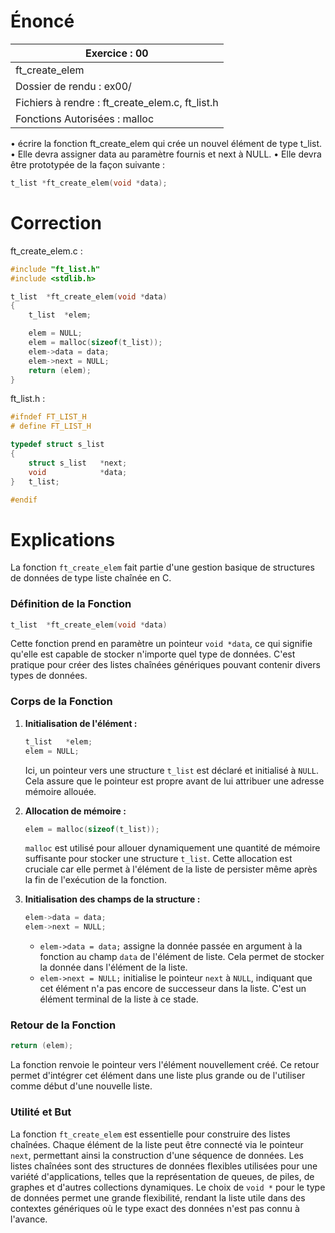 # Énoncé

| Exercice : 00                                   |
| ----------------------------------------------- |
| ft_create_elem                                  |
| Dossier de rendu : ex00/                        |
| Fichiers à rendre : ft_create_elem.c, ft_list.h |
| Fonctions Autorisées : malloc                   |
• écrire la fonction ft_create_elem qui crée un nouvel élément de type t_list.
• Elle devra assigner data au paramètre fournis et next à NULL.
• Elle devra être prototypée de la façon suivante :
```C
t_list *ft_create_elem(void *data);
```
# Correction

ft_create_elem.c :
```C
#include "ft_list.h"
#include <stdlib.h>

t_list	*ft_create_elem(void *data)
{
	t_list	*elem;

	elem = NULL;
	elem = malloc(sizeof(t_list));
	elem->data = data;
	elem->next = NULL;
	return (elem);
}
```

ft_list.h :
```C
#ifndef FT_LIST_H
# define FT_LIST_H

typedef struct s_list
{
	struct s_list	*next;
	void			*data;
}	t_list;

#endif
```
# Explications

La fonction `ft_create_elem` fait partie d'une gestion basique de structures de données de type liste chaînée en C. 

### Définition de la Fonction

```c
t_list	*ft_create_elem(void *data)
```

Cette fonction prend en paramètre un pointeur `void *data`, ce qui signifie qu'elle est capable de stocker n'importe quel type de données. C'est pratique pour créer des listes chaînées génériques pouvant contenir divers types de données.

### Corps de la Fonction

1. **Initialisation de l'élément :**
   ```c
   t_list	*elem;
   elem = NULL;
   ```
   Ici, un pointeur vers une structure `t_list` est déclaré et initialisé à `NULL`. Cela assure que le pointeur est propre avant de lui attribuer une adresse mémoire allouée.

2. **Allocation de mémoire :**
   ```c
   elem = malloc(sizeof(t_list));
   ```
   `malloc` est utilisé pour allouer dynamiquement une quantité de mémoire suffisante pour stocker une structure `t_list`. Cette allocation est cruciale car elle permet à l'élément de la liste de persister même après la fin de l'exécution de la fonction.

3. **Initialisation des champs de la structure :**
   ```c
   elem->data = data;
   elem->next = NULL;
   ```
   - `elem->data = data;` assigne la donnée passée en argument à la fonction au champ `data` de l'élément de liste. Cela permet de stocker la donnée dans l'élément de la liste.
   - `elem->next = NULL;` initialise le pointeur `next` à `NULL`, indiquant que cet élément n'a pas encore de successeur dans la liste. C'est un élément terminal de la liste à ce stade.

### Retour de la Fonction

```c
return (elem);
```
La fonction renvoie le pointeur vers l'élément nouvellement créé. Ce retour permet d'intégrer cet élément dans une liste plus grande ou de l'utiliser comme début d'une nouvelle liste.

### Utilité et But

La fonction `ft_create_elem` est essentielle pour construire des listes chaînées. Chaque élément de la liste peut être connecté via le pointeur `next`, permettant ainsi la construction d'une séquence de données. Les listes chaînées sont des structures de données flexibles utilisées pour une variété d'applications, telles que la représentation de queues, de piles, de graphes et d'autres collections dynamiques. Le choix de `void *` pour le type de données permet une grande flexibilité, rendant la liste utile dans des contextes génériques où le type exact des données n'est pas connu à l'avance.